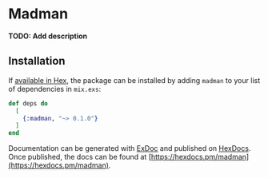 # Madman

**TODO: Add description**

## Installation

If [available in Hex](https://hex.pm/docs/publish), the package can be installed
by adding `madman` to your list of dependencies in `mix.exs`:

```elixir
def deps do
  [
    {:madman, "~> 0.1.0"}
  ]
end
```

Documentation can be generated with [ExDoc](https://github.com/elixir-lang/ex_doc)
and published on [HexDocs](https://hexdocs.pm). Once published, the docs can
be found at [https://hexdocs.pm/madman](https://hexdocs.pm/madman).

